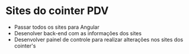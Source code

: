 # Sites do cointer PDV

- Passar todos os sites para Angular
- Desenolver back-end com as informações dos sites
- Desenvolver painel de controle para realizar alterações nos sites dos cointer's
